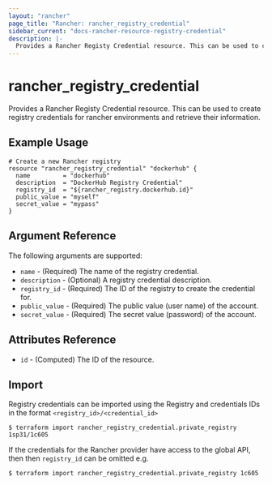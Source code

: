 ```yaml
---
layout: "rancher"
page_title: "Rancher: rancher_registry_credential"
sidebar_current: "docs-rancher-resource-registry-credential"
description: |-
  Provides a Rancher Registy Credential resource. This can be used to create registry credentials for rancher environments and retrieve their information.
---
```


# rancher\_registry\_credential

Provides a Rancher Registy Credential resource. This can be used to create registry credentials for rancher environments and retrieve their information.

## Example Usage

```hcl
# Create a new Rancher registry
resource "rancher_registry_credential" "dockerhub" {
  name         = "dockerhub"
  description  = "DockerHub Registry Credential"
  registry_id  = "${rancher_registry.dockerhub.id}"
  public_value = "myself"
  secret_value = "mypass"
}
```

## Argument Reference

The following arguments are supported:

* `name` - (Required) The name of the registry credential.
* `description` - (Optional) A registry credential description.
* `registry_id` - (Required) The ID of the registry to create the credential for.
* `public_value` - (Required) The public value (user name) of the account.
* `secret_value` - (Required) The secret value (password) of the account.

## Attributes Reference

* `id` - (Computed) The ID of the resource.

## Import

Registry credentials can be imported using the Registry and credentials
IDs in the format `<registry_id>/<credential_id>`

```
$ terraform import rancher_registry_credential.private_registry 1sp31/1c605
```

If the credentials for the Rancher provider have access to the global API, then
then `registry_id` can be omitted e.g.

```
$ terraform import rancher_registry_credential.private_registry 1c605
```

